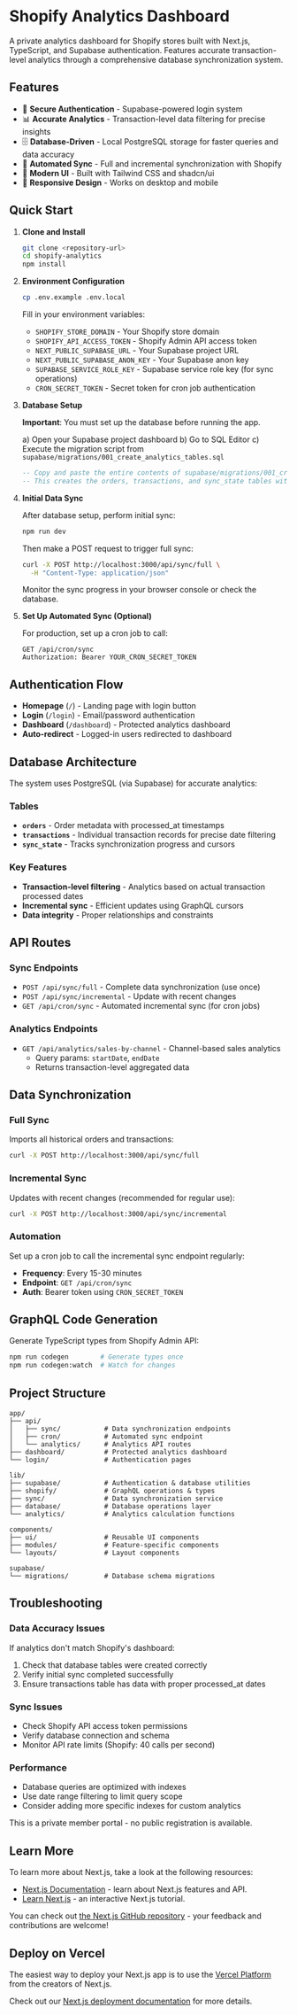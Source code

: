 # Shopify Analytics Dashboard

A private analytics dashboard for Shopify stores built with Next.js, TypeScript, and Supabase authentication. Features accurate transaction-level analytics through a comprehensive database synchronization system.

## Features

- 🔐 **Secure Authentication** - Supabase-powered login system
- 📊 **Accurate Analytics** - Transaction-level data filtering for precise insights
- 🗄️ **Database-Driven** - Local PostgreSQL storage for faster queries and data accuracy
- 🔄 **Automated Sync** - Full and incremental synchronization with Shopify
- 🎨 **Modern UI** - Built with Tailwind CSS and shadcn/ui
- 📱 **Responsive Design** - Works on desktop and mobile

## Quick Start

1. **Clone and Install**

   ```bash
   git clone <repository-url>
   cd shopify-analytics
   npm install
   ```

2. **Environment Configuration**

   ```bash
   cp .env.example .env.local
   ```

   Fill in your environment variables:
   - `SHOPIFY_STORE_DOMAIN` - Your Shopify store domain
   - `SHOPIFY_API_ACCESS_TOKEN` - Shopify Admin API access token
   - `NEXT_PUBLIC_SUPABASE_URL` - Your Supabase project URL
   - `NEXT_PUBLIC_SUPABASE_ANON_KEY` - Your Supabase anon key
   - `SUPABASE_SERVICE_ROLE_KEY` - Supabase service role key (for sync operations)
   - `CRON_SECRET_TOKEN` - Secret token for cron job authentication

3. **Database Setup**

   **Important**: You must set up the database before running the app.

   a) Open your Supabase project dashboard
   b) Go to SQL Editor
   c) Execute the migration script from `supabase/migrations/001_create_analytics_tables.sql`

   ```sql
   -- Copy and paste the entire contents of supabase/migrations/001_create_analytics_tables.sql
   -- This creates the orders, transactions, and sync_state tables with proper indexes
   ```

4. **Initial Data Sync**

   After database setup, perform initial sync:

   ```bash
   npm run dev
   ```

   Then make a POST request to trigger full sync:

   ```bash
   curl -X POST http://localhost:3000/api/sync/full \
     -H "Content-Type: application/json"
   ```

   Monitor the sync progress in your browser console or check the database.

5. **Set Up Automated Sync (Optional)**

   For production, set up a cron job to call:

   ```
   GET /api/cron/sync
   Authorization: Bearer YOUR_CRON_SECRET_TOKEN
   ```

## Authentication Flow

- **Homepage** (`/`) - Landing page with login button
- **Login** (`/login`) - Email/password authentication
- **Dashboard** (`/dashboard`) - Protected analytics dashboard
- **Auto-redirect** - Logged-in users redirected to dashboard

## Database Architecture

The system uses PostgreSQL (via Supabase) for accurate analytics:

### Tables

- **`orders`** - Order metadata with processed_at timestamps
- **`transactions`** - Individual transaction records for precise date filtering
- **`sync_state`** - Tracks synchronization progress and cursors

### Key Features

- **Transaction-level filtering** - Analytics based on actual transaction processed dates
- **Incremental sync** - Efficient updates using GraphQL cursors
- **Data integrity** - Proper relationships and constraints

## API Routes

### Sync Endpoints

- `POST /api/sync/full` - Complete data synchronization (use once)
- `POST /api/sync/incremental` - Update with recent changes
- `GET /api/cron/sync` - Automated incremental sync (for cron jobs)

### Analytics Endpoints

- `GET /api/analytics/sales-by-channel` - Channel-based sales analytics
  - Query params: `startDate`, `endDate`
  - Returns transaction-level aggregated data

## Data Synchronization

### Full Sync

Imports all historical orders and transactions:

```bash
curl -X POST http://localhost:3000/api/sync/full
```

### Incremental Sync

Updates with recent changes (recommended for regular use):

```bash
curl -X POST http://localhost:3000/api/sync/incremental
```

### Automation

Set up a cron job to call the incremental sync endpoint regularly:

- **Frequency**: Every 15-30 minutes
- **Endpoint**: `GET /api/cron/sync`
- **Auth**: Bearer token using `CRON_SECRET_TOKEN`

## GraphQL Code Generation

Generate TypeScript types from Shopify Admin API:

```bash
npm run codegen        # Generate types once
npm run codegen:watch  # Watch for changes
```

## Project Structure

```
app/
├── api/
│   ├── sync/           # Data synchronization endpoints
│   ├── cron/           # Automated sync endpoint
│   └── analytics/      # Analytics API routes
├── dashboard/          # Protected analytics dashboard
└── login/              # Authentication pages

lib/
├── supabase/           # Authentication & database utilities
├── shopify/            # GraphQL operations & types
├── sync/               # Data synchronization service
├── database/           # Database operations layer
└── analytics/          # Analytics calculation functions

components/
├── ui/                 # Reusable UI components
├── modules/            # Feature-specific components
└── layouts/            # Layout components

supabase/
└── migrations/         # Database schema migrations
```

## Troubleshooting

### Data Accuracy Issues

If analytics don't match Shopify's dashboard:

1. Check that database tables were created correctly
2. Verify initial sync completed successfully
3. Ensure transactions table has data with proper processed_at dates

### Sync Issues

- Check Shopify API access token permissions
- Verify database connection and schema
- Monitor API rate limits (Shopify: 40 calls per second)

### Performance

- Database queries are optimized with indexes
- Use date range filtering to limit query scope
- Consider adding more specific indexes for custom analytics

This is a private member portal - no public registration is available.

## Learn More

To learn more about Next.js, take a look at the following resources:

- [Next.js Documentation](https://nextjs.org/docs) - learn about Next.js features and API.
- [Learn Next.js](https://nextjs.org/learn) - an interactive Next.js tutorial.

You can check out [the Next.js GitHub repository](https://github.com/vercel/next.js) - your feedback and contributions are welcome!

## Deploy on Vercel

The easiest way to deploy your Next.js app is to use the [Vercel Platform](https://vercel.com/new?utm_medium=default-template&filter=next.js&utm_source=create-next-app&utm_campaign=create-next-app-readme) from the creators of Next.js.

Check out our [Next.js deployment documentation](https://nextjs.org/docs/app/building-your-application/deploying) for more details.

